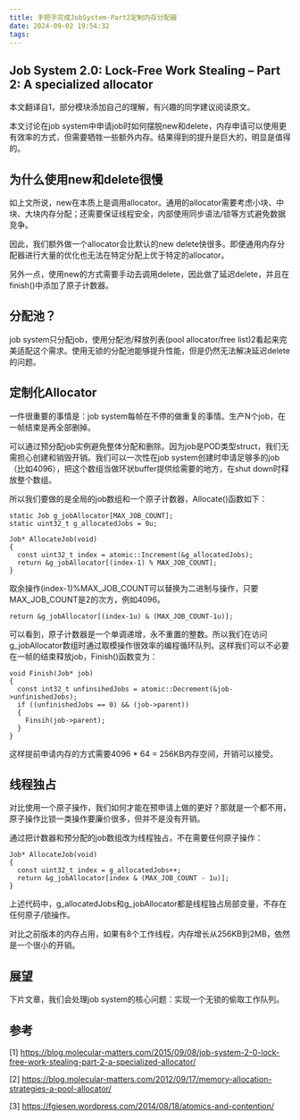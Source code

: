 ```yaml
---
title: 手把手完成JobSystem-Part2定制内存分配器
date: 2024-09-02 19:54:32
tags:
---
```


## Job System 2.0: Lock-Free Work Stealing – Part 2: A specialized allocator

本文翻译自1，部分模块添加自己的理解，有兴趣的同学建议阅读原文。

本文讨论在job system中申请job时如何摆脱new和delete，内存申请可以使用更有效率的方式，但需要牺牲一些额外内存。结果得到的提升是巨大的，明显是值得的。

## 为什么使用new和delete很慢
如上文所说，new在本质上是调用allocator。通用的allocator需要考虑小块、中块、大块内存分配；还需要保证线程安全，内部使用同步语法/锁等方式避免数据竞争。

因此，我们额外做一个allocator会比默认的new delete快很多。即便通用内存分配器进行大量的优化也无法在特定分配上优于特定的allocator。

另外一点，使用new的方式需要手动去调用delete，因此做了延迟delete，并且在finish()中添加了原子计数器。

## 分配池？
job system只分配job，使用分配池/释放列表(pool allocator/free list)2看起来完美适配这个需求。使用无锁的分配池能够提升性能，但是仍然无法解决延迟delete的问题。

## 定制化Allocator
一件很重要的事情是：job system每帧在不停的做重复的事情。生产N个job，在一帧结束是再全部删掉。

可以通过预分配job实例避免整体分配和删除。因为job是POD类型struct，我们无需担心创建和销毁开销。我们可以一次性在job system创建时申请足够多的job（比如4096），把这个数组当做环状buffer提供给需要的地方，在shut down时释放整个数组。

所以我们要做的是全局的job数组和一个原子计数器，Allocate()函数如下：

```
static Job g_jobAllocator[MAX_JOB_COUNT];
static uint32_t g_allocatedJobs = 0u;

Job* AllocateJob(void)
{
  const uint32_t index = atomic::Increment(&g_allocatedJobs);
  return &g_jobAllocator[(index-1) % MAX_JOB_COUNT];
}
```

取余操作(index-1)%MAX_JOB_COUNT可以替换为二进制与操作，只要MAX_JOB_COUNT是2的次方，例如4096。

```
return &g_jobAllocator[(index-1u) & (MAX_JOB_COUNT-1u)];
```

可以看到，原子计数器是一个单调递增，永不重置的整数。所以我们在访问g_jobAllocator数组时通过取模操作很效率的编程循环队列。这样我们可以不必要在一帧的结束释放job，Finish()函数变为：

```
void Finish(Job* job) 
{
  const int32_t unfinsihedJobs = atomic::Decrement(&job->unfinishedJobs);
  if ((unfinishedJobs == 0) && (job->parent))
  {
    Finsih(job->parent);
  }
}
```

这样提前申请内存的方式需要4096 * 64 = 256KB内存空间，开销可以接受。

## 线程独占
对比使用一个原子操作，我们如何才能在预申请上做的更好？那就是一个都不用，原子操作比锁一类操作要廉价很多，但并不是没有开销。

通过把计数器和预分配的job数组改为线程独占，不在需要任何原子操作：

```
Job* AllocateJob(void)
{
  const uint32_t index = g_allocatedJobs++;
  return &g_jobAllocator[index & (MAX_JOB_COUNT - 1u)];
}
```

上述代码中，g_allocatedJobs和g_jobAllocator都是线程独占局部变量，不存在任何原子/锁操作。

对比之前版本的内存占用，如果有8个工作线程，内存增长从256KB到2MB，依然是一个很小的开销。

## 展望
下片文章，我们会处理job system的核心问题：实现一个无锁的偷取工作队列。

## 参考
[1] https://blog.molecular-matters.com/2015/09/08/job-system-2-0-lock-free-work-stealing-part-2-a-specialized-allocator/

[2] https://blog.molecular-matters.com/2012/09/17/memory-allocation-strategies-a-pool-allocator/

[3] https://fgiesen.wordpress.com/2014/08/18/atomics-and-contention/